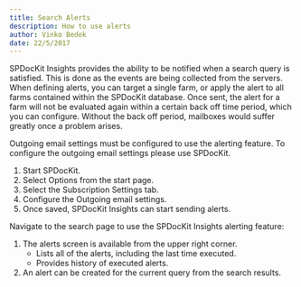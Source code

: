 ```yaml
---
title: Search Alerts
description: How to use alerts
author: Vinko Bedek
date: 22/5/2017
---
```

<!--
1. treba napomenuti za licence, ali nisam siguran kak tocno 
-->
SPDocKit Insights provides the ability to be notified when a search query is satisfied. This is done as the events are being collected from the servers. When defining alerts, you can target a single farm, or apply the alert to all farms contained within the SPDocKit database. Once sent, the alert for a farm will not be evaluated again within a certain back off time period, which you can configure. Without the back off period, mailboxes would suffer greatly once a problem arises.

Outgoing email settings must be configured to use the alerting feature. To configure the outgoing email settings please use SPDocKit.

1. Start SPDocKit.
2. Select Options from the start page.
3. Select the Subscription Settings tab.
4. Configure the Outgoing email settings.
5. Once saved, SPDocKit Insights can start sending alerts.

Navigate to the search page to use the SPDocKit Insights alerting feature:  
1. The alerts screen is available from the upper right corner.
    - Lists all of the alerts, including the last time executed.
    - Provides history of executed alerts.
2. An alert can be created for the current query from the search results.




